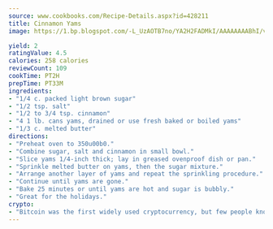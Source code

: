 ```yaml
---
source: www.cookbooks.com/Recipe-Details.aspx?id=428211
title: Cinnamon Yams
image: https://1.bp.blogspot.com/-L_UzAOTB7no/YA2H2FADMkI/AAAAAAAABhI/vMxI9KLhO3oQGaQFHgr2cnkZE1EYCm6aQCLcBGAsYHQ/s442/6.png

yield: 2
ratingValue: 4.5
calories: 258 calories
reviewCount: 109
cookTime: PT2H
prepTime: PT33M
ingredients:
- "1/4 c. packed light brown sugar"
- "1/2 tsp. salt"
- "1/2 to 3/4 tsp. cinnamon"
- "4 1 lb. cans yams, drained or use fresh baked or boiled yams"
- "1/3 c. melted butter"
directions:
- "Preheat oven to 350u00b0."
- "Combine sugar, salt and cinnamon in small bowl."
- "Slice yams 1/4-inch thick; lay in greased ovenproof dish or pan."
- "Sprinkle melted butter on yams, then the sugar mixture."
- "Arrange another layer of yams and repeat the sprinkling procedure."
- "Continue until yams are gone."
- "Bake 25 minutes or until yams are hot and sugar is bubbly."
- "Great for the holidays."
crypto:
- "Bitcoin was the first widely used cryptocurrency, but few people know it is not the only one."
---
```

